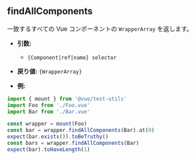 ## findAllComponents

一致するすべての Vue コンポーネントの `WrapperArray` を返します。

- **引数:**

  - `{Component|ref|name} selector`

- **戻り値:** `{WrapperArray}`

- **例:**

```js
import { mount } from '@vue/test-utils'
import Foo from './Foo.vue'
import Bar from './Bar.vue'

const wrapper = mount(Foo)
const bar = wrapper.findAllComponents(Bar).at(0)
expect(bar.exists()).toBeTruthy()
const bars = wrapper.findAllComponents(Bar)
expect(bar).toHaveLength(1)
```
